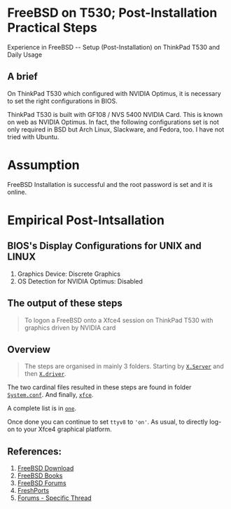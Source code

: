 # FreeBSD on T530; Post-Installation Practical Steps

Experience in FreeBSD -- Setup (Post-Installation) on ThinkPad T530 and Daily Usage

## A brief

On ThinkPad T530 which configured with NVIDIA Optimus, it is necessary to set the right configurations in BIOS.

ThinkPad T530 is built with GF108 / NVS 5400 NVIDIA Card. This is known on web as NVIDIA Optimus. In fact, the following configurations set is not only required in BSD but Arch Linux, Slackware, and Fedora, too. I have not tried with Ubuntu.

# Assumption
FreeBSD Installation is successful and the root password is set and it is online.

# Empirical Post-Intsallation


## BIOS's Display Configurations for UNIX and LINUX

1. Graphics Device: Discrete Graphics
2. OS Detection for NVIDIA Optimus: Disabled


## The output of these steps

> To logon a FreeBSD onto a Xfce4 session on ThinkPad T530 with graphics driven by NVIDIA card


## Overview

> The steps are organised in mainly 3 folders. Starting by [`X.Server`](./X.Server) and then [`X.driver`](./X.driver). 

The two cardinal files resulted in these steps are found in folder [`System.conf`](./System.conf). And finally, [`xfce`](/xfce).

A complete list is in [`one`](./one/readme.md).

Once done you can continue to set `ttyv8` to `'on'`. As usual, to directly log-on to your Xfce4 graphical platform.


## References:

1. [FreeBSD Download](https://download.freebsd.org/ftp/doc/en/books/handbook/book.pdf)
2. [FreeBSD Books](https://download.freebsd.org/ftp/doc/en/books/arch-handbook/book.pdf)
3. [FreeBSD Forums](https://forums.freebsd.org)
4. [FreshPorts](https://freshports.org/x11/nvidia-driver/)
5. [Forums - Specific Thread](https://forums.freebsd.org/threads/how-to-solving-xorg-with-nvidia-issues-no-screens-found-ee-and-other-nasty-problems-gremlins.64941/)
